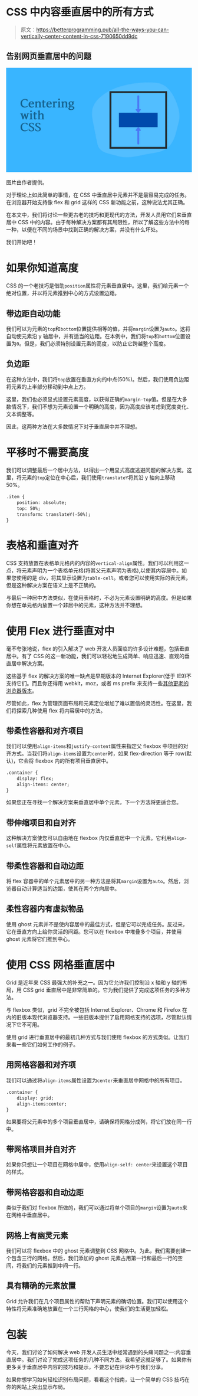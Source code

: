 # CSS 中内容垂直居中的所有方式

> 原文：<https://betterprogramming.pub/all-the-ways-you-can-vertically-center-content-in-css-7190650dd9dc>

## 告别网页垂直居中的问题

![](img/e437ba25215ecfa24ad1cda36c09ccd5.png)

图片由作者提供。

对于理论上如此简单的事情，在 CSS 中垂直居中元素并不是最容易完成的任务。在浏览器开始支持像 flex 和 grid 这样的 CSS 新功能之前，这种说法尤其正确。

在本文中，我们将讨论一些更古老的技巧和更现代的方法，开发人员用它们来垂直居中 CSS 中的内容。由于每种解决方案都有其局限性，所以了解这些方法中的每一种，以便在不同的场景中找到正确的解决方案，并没有什么坏处。

我们开始吧！

# **如果你知道高度**

CSS 的一个老技巧是借助`position`属性将元素垂直居中。这里，我们给元素一个绝对位置，并以将元素推到中心的方式设置边距。

## **带边距自动功能**

我们可以为元素的`top`和`bottom`位置提供相等的值，并将`margin`设置为`auto`。这将自动使元素沿 y 轴居中，并有适当的边距。在本例中，我们将`top`和`bottom`位置设置为`0`。但是，我们必须特别设置元素的高度，以防止它跨越整个高度。

## **负边距**

在这种方法中，我们将`top`放置在垂直方向的中点(50%)。然后，我们使用负边距将元素的上半部分移动到中点上方。

这里，我们也必须显式设置元素高度，以获得正确的`margin-top`值。但是在大多数情况下，我们不想为元素设置一个明确的高度，因为高度应该考虑到宽度变化、文本调整等。

因此，这两种方法在大多数情况下对于垂直居中并不理想。

# **平移时不需要高度**

我们可以调整最后一个居中方法，以得出一个用显式高度逃避问题的解决方案。这里，将元素的`top`定位在中心后，我们使用`translateY`将其沿 y 轴向上移动 50%。

```
.item {
    position: absolute;
    top: 50%;
    transform: translateY(-50%);
}
```

# **表格和垂直对齐**

CSS 支持放置在表格单元格内的内容的`vertical-align`属性。我们可以利用这一点，将元素声明为一个表格单元格(将其父元素声明为表格),以使其内容居中。如果您使用的是 div，将其显示设置为`table-cell`。或者您可以使用实际的表元素，但是这种解决方案在语义上是不正确的。

与最后一种居中方法类似，在使用表格时，不必为元素设置明确的高度。但是如果你想在单元格内放置一个非居中的元素，这种方法并不理想。

# **使用 Flex 进行垂直对中**

毫不夸张地说，flex 的引入解决了 web 开发人员面临的许多设计难题，包括垂直居中。有了 CSS 的这一新功能，我们可以轻松地生成简单、响应迅速、直观的垂直居中解决方案。

这些基于 flex 的解决方案的唯一缺点是早期版本的 Internet Explorer(低于 IE9)不支持它们。而且你还得用 webkit，moz，或者 ms prefix 来支持一些[其他更老的浏览器版本](https://caniuse.com/flexbox)。

尽管如此，flex 为管理页面布局和元素定位增加了难以置信的灵活性。在这里，我们将探索几种使用 flex 将内容居中的方法。

## **带柔性容器和对齐项目**

我们可以使用`align-items`和`justify-content`属性来指定父 flexbox 中项目的对齐方式。当我们将`align-items`设置为`center`时，如果 flex-direction 等于 row(默认)，它会将 flexbox 内的所有项目垂直居中。

```
.container {
    display: flex;
    align-items: center;
}
```

如果您正在寻找一个解决方案来垂直居中单个元素，下一个方法将更适合您。

## **带伸缩项目和自对齐**

这种解决方案使您可以自由地在 flexbox 内仅垂直居中一个元素。它利用`align-self`属性将元素放置在中心。

## **带柔性容器和自动边距**

将 flex 容器中的单个元素居中的另一种方法是将其`margin`设置为`auto`。然后，浏览器自动计算适当的边距，使其在两个方向居中。

## **柔性容器内有虚拟物品**

使用 ghost 元素并不是使内容居中的最佳方式，但是它可以完成任务。反过来，它在垂直方向上给你灵活的间距。您可以在 flexbox 中堆叠多个项目，并使用 ghost 元素将它们推到中心。

# **使用 CSS 网格垂直居中**

Grid 是近年来 CSS 最强大的补充之一。因为它允许我们控制沿 x 轴和 y 轴的布局，用 CSS grid 垂直居中是非常简单的。它为我们提供了完成这项任务的多种方法。

与 flexbox 类似，grid 不完全被包括 Internet Explorer、Chrome 和 Firefox 在内的旧版本现代浏览器支持。一些旧版本提供了启用网格支持的选项，尽管默认情况下它不可用。

使用 grid 进行垂直居中的最初几种方式与我们使用 flexbox 的方式类似。让我们来看一些它们如何工作的例子。

## **用网格容器和对齐项**

我们可以通过将`align-items`属性设置为`center`来垂直居中网格中的所有项目。

```
.container {
    display: grid;
    align-items:center;
}
```

如果要将父元素中的多个项目垂直居中，请确保将网格分成列，将它们放在同一行中。

## **带网格项目并自对齐**

如果你只想让一个项目在网格中居中，使用`align-self: center`来设置这个项目的样式。

## **带网格容器和自动边距**

类似于我们对 flexbox 所做的，我们可以通过将单个项目的`margin`设置为`auto`来在网格中垂直居中。

## **网格上有幽灵元素**

我们可以将 flexbox 中的 ghost 元素调整到 CSS 网格中。为此，我们需要创建一个包含三行的网格。然后，我们添加的 ghost 元素占用第一行和最后一行的空间，将我们的元素推到中间一行。

## **具有精确的元素放置**

Grid 允许我们在几个项目属性的帮助下声明元素的确切位置。我们可以使用这个特性将元素准确地放置在一个三行网格的中心，使我们的生活更加轻松。

# **包装**

今天，我们讨论了如何解决 web 开发人员生活中经常遇到的头痛问题之一:内容垂直居中。我们讨论了完成这项任务的几种不同方法。我希望这就足够了。如果你有更多关于垂直居中内容的技巧和提示，不要忘记在评论中与我们分享。

如果你想学习如何轻松识别布局问题，看看这个指南，让一个简单的 CSS 技巧在你的网站上突出显示布局。